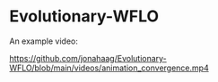 # Evolutionary-WFLO

An example video:

https://github.com/jonahaag/Evolutionary-WFLO/blob/main/videos/animation_convergence.mp4

